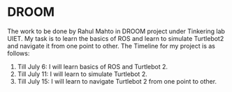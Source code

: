 # DROOM
The work to be done by Rahul Mahto in DROOM project under Tinkering lab UIET.
My task is to learn the basics of ROS and learn to simulate Turtlebot2 and navigate it from one point to other. The Timeline for my project is as follows:

1. Till July 6: I will learn basics of ROS and Turtlebot 2.
2. Till July 11: I will learn to simulate Turtlebot 2.
3. Till July 15: I will learn to navigate Turtlebot 2 from one point to other. 

